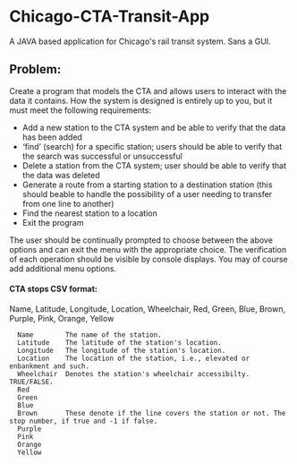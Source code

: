 # Chicago-CTA-Transit-App
A JAVA based application for Chicago's rail transit system. Sans a GUI.

## Problem:

Create a program that models the CTA and allows users to interact with the data it contains. How the system is designed is entirely up to you, but it must meet the following requirements:

- Add a new station to the CTA system and be able to verify that the data has been added
- ‘find’ (search) for a specific station; users should be able to verify that the search was successful or unsuccessful
- Delete a station from the CTA system; user should be able to verify that the data was deleted
- Generate a route from a starting station to a destination station (this should beable to handle the possibility of a user needing to transfer from one line to another)
- Find the nearest station to a location
- Exit the program

The user should be continually prompted to choose between the above options and can  exit the menu with the appropriate choice. The verification of each operation should be visible by console displays. You may of course add additional menu options.

#### CTA stops CSV format: 
  Name, Latitude, Longitude, Location, Wheelchair, Red, Green, Blue, Brown, Purple, Pink, Orange, Yellow
      
      Name        The name of the station.
      Latitude    The latitude of the station's location.
      Longitude   The longitude of the station's location.
      Location    The location of the station, i.e., elevated or enbankment and such.
      Wheelchair  Denotes the station's wheelchair accessibilty. TRUE/FALSE.
      Red
      Green
      Blue
      Brown       These denote if the line covers the station or not. The stop number, if true and -1 if false.
      Purple
      Pink
      Orange
      Yellow
      

